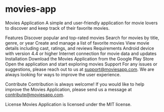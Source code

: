 # movies-app
Movies Application
A simple and user-friendly application for movie lovers to discover and keep track of their favorite movies.

Features
Discover popular and top-rated movies
Search for movies by title, genre, or year
Create and manage a list of favorite movies
View movie details including cast, ratings, and reviews
Requirements
Android device with version 4.4 or higher
Internet connection for movie data and updates
Installation
Download the Movies Application from the Google Play Store
Open the application and start exploring movies
Support
For any issues or suggestions, please reach out to us at support@moviesapp.com. We are always looking for ways to improve the user experience.

Contribute
Contribution is always welcome! If you would like to help improve the Movies Application, please send us a message at contribute@moviesapp.com.

License
Movies Application is licensed under the MIT license.
